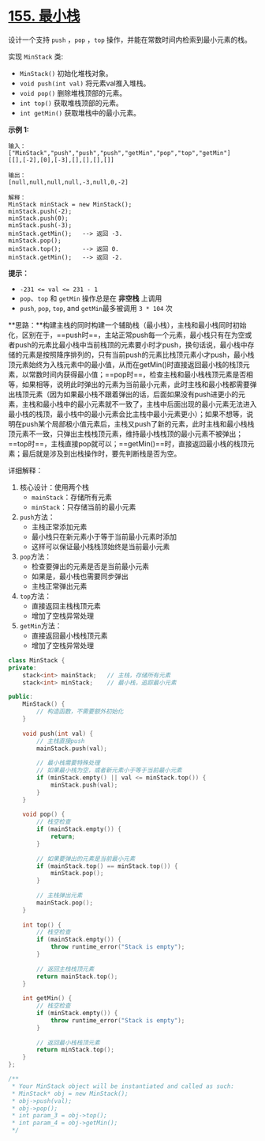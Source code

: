 # [155. 最小栈](https://leetcode.cn/problems/min-stack/)

设计一个支持 `push` ，`pop` ，`top` 操作，并能在常数时间内检索到最小元素的栈。

实现 `MinStack` 类:

- `MinStack()` 初始化堆栈对象。
- `void push(int val)` 将元素val推入堆栈。
- `void pop()` 删除堆栈顶部的元素。
- `int top()` 获取堆栈顶部的元素。
- `int getMin()` 获取堆栈中的最小元素。

**示例 1:**

```
输入：
["MinStack","push","push","push","getMin","pop","top","getMin"]
[[],[-2],[0],[-3],[],[],[],[]]

输出：
[null,null,null,null,-3,null,0,-2]

解释：
MinStack minStack = new MinStack();
minStack.push(-2);
minStack.push(0);
minStack.push(-3);
minStack.getMin();   --> 返回 -3.
minStack.pop();
minStack.top();      --> 返回 0.
minStack.getMin();   --> 返回 -2.
```

**提示：**

- `-231 <= val <= 231 - 1`
- `pop`、`top` 和 `getMin` 操作总是在 **非空栈** 上调用
- `push`, `pop`, `top`, and `getMin`最多被调用 `3 * 104` 次

**思路：**构建主栈的同时构建一个辅助栈（最小栈），主栈和最小栈同时初始化，区别在于，==push时==，主站正常push每一个元素，最小栈只有在为空或者push的元素比最小栈中当前栈顶的元素要小时才push，换句话说，最小栈中存储的元素是按照降序排列的，只有当前push的元素比栈顶元素小才push，最小栈顶元素始终为入栈元素中的最小值，从而在getMin()时直接返回最小栈的栈顶元素，以常数时间内获得最小值；==pop时==，检查主栈和最小栈栈顶元素是否相等，如果相等，说明此时弹出的元素为当前最小元素，此时主栈和最小栈都需要弹出栈顶元素（因为如果最小栈不跟着弹出的话，后面如果没有push进更小的元素，主栈和最小栈中的最小元素就不一致了，主栈中后面出现的最小元素无法进入最小栈的栈顶，最小栈中的最小元素会比主栈中最小元素更小）；如果不想等，说明在push某个局部极小值元素后，主栈又push了新的元素，此时主栈和最小栈栈顶元素不一致，只弹出主栈栈顶元素，维持最小栈栈顶的最小元素不被弹出；==top时==，主栈直接pop就可以；==getMin()==时，直接返回最小栈的栈顶元素；最后就是涉及到出栈操作时，要先判断栈是否为空。

详细解释：

1. 核心设计：使用两个栈
   - `mainStack`：存储所有元素
   - `minStack`：只存储当前的最小元素
2. `push`方法：
   - 主栈正常添加元素
   - 最小栈只在新元素小于等于当前最小元素时添加
   - 这样可以保证最小栈栈顶始终是当前最小元素
3. `pop`方法：
   - 检查要弹出的元素是否是当前最小元素
   - 如果是，最小栈也需要同步弹出
   - 主栈正常弹出元素
4. `top`方法：
   - 直接返回主栈栈顶元素
   - 增加了空栈异常处理
5. `getMin`方法：
   - 直接返回最小栈栈顶元素
   - 增加了空栈异常处理

```cpp
class MinStack {
private:
    stack<int> mainStack;   // 主栈，存储所有元素
    stack<int> minStack;    // 最小栈，追踪最小元素

public:
    MinStack() {
        // 构造函数，不需要额外初始化
    }
    
    void push(int val) {
        // 主栈直接push
        mainStack.push(val);
        
        // 最小栈需要特殊处理
        // 如果最小栈为空，或者新元素小于等于当前最小元素
        if (minStack.empty() || val <= minStack.top()) {
            minStack.push(val);
        }
    }
    
    void pop() {
        // 栈空检查
        if (mainStack.empty()) {
            return;
        }
        
        // 如果要弹出的元素是当前最小元素
        if (mainStack.top() == minStack.top()) {
            minStack.pop();
        }
        
        // 主栈弹出元素
        mainStack.pop();
    }
    
    int top() {
        // 栈空检查
        if (mainStack.empty()) {
            throw runtime_error("Stack is empty");
        }
        
        // 返回主栈栈顶元素
        return mainStack.top();
    }
    
    int getMin() {
        // 栈空检查
        if (minStack.empty()) {
            throw runtime_error("Stack is empty");
        }
        
        // 返回最小栈栈顶元素
        return minStack.top();
    }
};

/**
 * Your MinStack object will be instantiated and called as such:
 * MinStack* obj = new MinStack();
 * obj->push(val);
 * obj->pop();
 * int param_3 = obj->top();
 * int param_4 = obj->getMin();
 */


```

